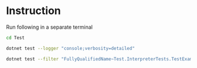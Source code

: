 # Instruction

Run following in a separate terminal

```bash
cd Test

dotnet test --logger "console;verbosity=detailed"

dotnet test --filter "FullyQualifiedName~Test.InterpreterTests.TestExample1"

```